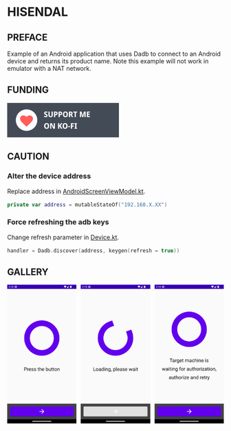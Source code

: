 # HISENDAL

<!--
## PREFACE
## FUNDING
## FEATURE
## STARTER
## GALLERY
## EXECUTE
## CAUTION
## PREVIEW
## RELEASE
## TEASING
-->

## PREFACE

Example of an Android application that uses Dadb to connect to an Android device and returns its product name.
Note this example will not work in emulator with a NAT network.

## FUNDING

<a href="../.." target="_blank"><img src="https://raw.githubusercontent.com/sharpordie/mybadges/main/src/kofi.svg" width="260"></a>

## CAUTION

### Alter the device address

Replace address in [AndroidScreenViewModel.kt](app/src/main/java/com/example/hisendal/AndroidScreenViewModel.kt).

```kotlin
private var address = mutableStateOf("192.168.X.XX")
```

### Force refreshing the adb keys

Change refresh parameter in [Device.kt](app/src/main/java/com/example/hisendal/Device.kt).

```kotlin
handler = Dadb.discover(address, keygen(refresh = true))
```

## GALLERY

<a href="assets/img1.png"><img src="assets/img1.png" width="32%"/></a><a><img src="assets/none.png" width="2%"/></a><a href="assets/img2.png"><img src="assets/img2.png" width="32%"/></a><a><img src="assets/none.png" width="2%"/></a><a href="assets/img3.png"><img src="assets/img3.png" width="32%"/></a>
